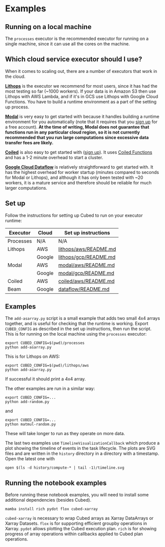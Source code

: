 # Examples

## Running on a local machine

The `processes` executor is the recommended executor for running on a single machine, since it can use all the cores on the machine.

## Which cloud service executor should I use?

When it comes to scaling out, there are a number of executors that work in the cloud.

[**Lithops**](https://lithops-cloud.github.io/) is the executor we recommend for most users, since it has had the most testing so far (~1000 workers).
If your data is in Amazon S3 then use Lithops with AWS Lambda, and if it's in GCS use Lithops with Google Cloud Functions. You have to build a runtime environment as a part of the setting up process.

[**Modal**](https://modal.com/) is very easy to get started with because it handles building a runtime environment for you automatically (note that it requires that you [sign up](https://modal.com/signup) for a free account). **At the time of writing, Modal does not guarantee that functions run in any particular cloud region, so it is not currently recommended that you run large computations since excessive data transfer fees are likely.**

[**Coiled**](https://www.coiled.io/) is also easy to get started with ([sign up](https://cloud.coiled.io/signup)). It uses [Coiled Functions](https://docs.coiled.io/user_guide/usage/functions/index.html) and has a 1-2 minute overhead to start a cluster.

[**Google Cloud Dataflow**](https://cloud.google.com/dataflow) is relatively straightforward to get started with. It has the highest overhead for worker startup (minutes compared to seconds for Modal or Lithops), and although it has only been tested with ~20 workers, it is a mature service and therefore should be reliable for much larger computations.

## Set up

Follow the instructions for setting up Cubed to run on your executor runtime:

| Executor  | Cloud  | Set up instructions                            |
|-----------|--------|------------------------------------------------|
| Processes | N/A    | N/A                                            |
| Lithops   | AWS    | [lithops/aws/README.md](lithops/aws/README.md) |
|           | Google | [lithops/gcp/README.md](lithops/gcp/README.md) |
| Modal     | AWS    | [modal/aws/README.md](modal/aws/README.md)     |
|           | Google | [modal/gcp/README.md](modal/gcp/README.md)     |
| Coiled    | AWS    | [coiled/aws/README.md](coiled/aws/README.md)   |
| Beam      | Google | [dataflow/README.md](dataflow/README.md)       |

## Examples

The `add-asarray.py` script is a small example that adds two small 4x4 arrays together, and is useful for checking that the runtime is working.
Export `CUBED_CONFIG` as described in the set up instructions, then run the script. This is for running on the local machine using the `processes` executor:

```shell
export CUBED_CONFIG=$(pwd)/processes
python add-asarray.py
```

This is for Lithops on AWS:

```shell
export CUBED_CONFIG=$(pwd)/lithops/aws
python add-asarray.py
```

If successful it should print a 4x4 array.

The other examples are run in a similar way:

```shell
export CUBED_CONFIG=...
python add-random.py
```

and

```shell
export CUBED_CONFIG=...
python matmul-random.py
```

These will take longer to run as they operate on more data.

The last two examples use `TimelineVisualizationCallback` which produce a plot showing the timeline of events in the task lifecycle.
The plots are SVG files and are written in the `history` directory in a directory with a timestamp. Open the latest one with

```shell
open $(ls -d history/compute-* | tail -1)/timeline.svg
```

## Running the notebook examples

Before running these notebook examples, you will need to install some additional dependencies (besides Cubed).

`mamba install rich pydot flox cubed-xarray`

`cubed-xarray` is necessary to wrap Cubed arrays as Xarray DataArrays or Xarray Datasets.
`flox` is for supporting efficient groupby operations in Xarray.
`pydot` allows plotting the Cubed execution plan.
`rich` is for showing progress of array operations within callbacks applied to Cubed plan operations.
